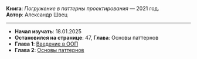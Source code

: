 **Книга**: *Погружение в паттерны проектирования* — 2021 год.  
**Автор**: Александр Швец
___
- **Начал изучать**: 18.01.2025  
- **Остановился на странице**: 47, **Глава**: Основы паттернов
- **Глава 1**: [Введение в ООП](https://github.com/COD-e-x/design_patterns_lab/tree/main/design_patterns_immersion_book/oop_introduction) 
- **Глава 2**: [Основы паттернов](https://github.com/COD-e-x/design_patterns_lab/tree/main/design_patterns_immersion_book/patterns_basics)

